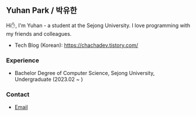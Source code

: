 ## Yuhan Park / 박유한
Hi✋, I'm Yuhan - a student at the Sejong University. I love programming with my friends and colleagues.

* Tech Blog (Korean): https://chachadev.tistory.com/

### Experience

* Bachelor Degree of Computer Science, Sejong University, Undergraduate (2023.02 ~ )

### Contact
* <a href="mailto:yuhn1011@naver.com"> Email </a>

<!--
**LimitedPark/LimitedPark** is a ✨ _special_ ✨ repository because its `README.md` (this file) appears on your GitHub profile.

Here are some ideas to get you started:

- 🔭 I’m currently working on ...
- 🌱 I’m currently learning ...
- 👯 I’m looking to collaborate on ...
- 🤔 I’m looking for help with ...
- 💬 Ask me about ...
- 📫 How to reach me: ...
- 😄 Pronouns: ...
- ⚡ Fun fact: ...
-->

